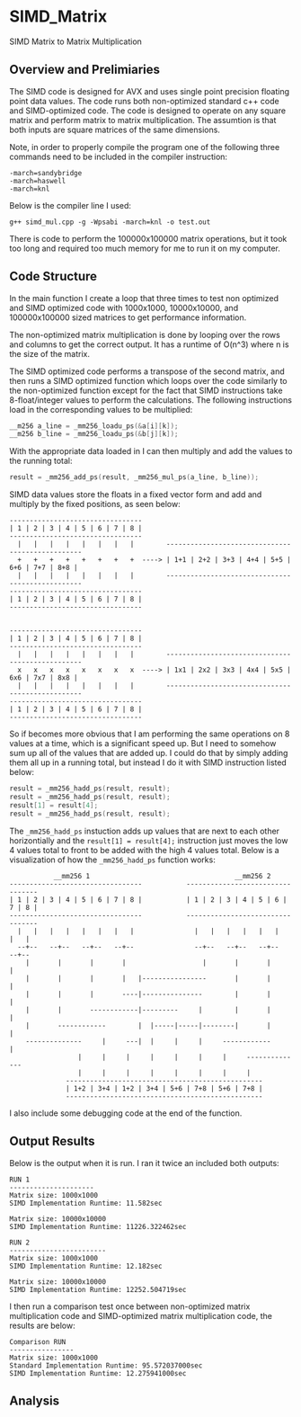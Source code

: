# SIMD_Matrix
SIMD Matrix to Matrix Multiplication

## Overview and Prelimiaries

The SIMD code is designed for AVX and uses single point precision
floating point data values. The code runs both non-optimized
standard c++ code and SIMD-optimized code. The code is designed
to operate on any square matrix and perform matrix to matrix
multiplication. The assumtion is that both inputs are square
matrices of the same dimensions.

Note, in order to properly compile the program one of the 
following three commands need to be included in the compiler
instruction:

```
-march=sandybridge
-march=haswell
-march=knl
```

Below is the compiler line I used:

```
g++ simd_mul.cpp -g -Wpsabi -march=knl -o test.out
```

There is code to perform the 100000x100000 matrix operations, but
it took too long and required too much memory for me to run it
on my computer.

## Code Structure

In the main function I create a loop that three times to test
non optimized and SIMD optimized code with 1000x1000, 10000x10000,
and 100000x100000 sized matrices to get performance information.

The non-optimized matrix multiplication is done by looping over 
the rows and columns to get the correct output. It has a runtime
of O(n^3) where n is the size of the matrix.

The SIMD optimized code performs a transpose of the second matrix,
and then runs a SIMD optimized function which loops over the code 
similarly to the non-optimized function except for the fact that
SIMD instructions take 8-float/integer values to perform the calculations.
The following instructions load in the corresponding values to be multiplied:

```c++
__m256 a_line = _mm256_loadu_ps(&a[i][k]);
__m256 b_line = _mm256_loadu_ps(&b[j][k]);
```

With the appropriate data loaded in I can then multiply and add the
values to the running total:

```c++
result = _mm256_add_ps(result, _mm256_mul_ps(a_line, b_line));
```

SIMD data values store the floats in a fixed vector form and
add and multiply by the fixed positions, as seen below:

```
---------------------------------
| 1 | 2 | 3 | 4 | 5 | 6 | 7 | 8 |
---------------------------------
  |   |   |   |   |   |   |   |        -------------------------------------------------
  +   +   +   +   +   +   +   +  ----> | 1+1 | 2+2 | 3+3 | 4+4 | 5+5 | 6+6 | 7+7 | 8+8 |
  |   |   |   |   |   |   |   |        -------------------------------------------------
---------------------------------
| 1 | 2 | 3 | 4 | 5 | 6 | 7 | 8 |
---------------------------------


---------------------------------
| 1 | 2 | 3 | 4 | 5 | 6 | 7 | 8 |
---------------------------------
  |   |   |   |   |   |   |   |        -------------------------------------------------
  x   x   x   x   x   x   x   x  ----> | 1x1 | 2x2 | 3x3 | 4x4 | 5x5 | 6x6 | 7x7 | 8x8 |
  |   |   |   |   |   |   |   |        -------------------------------------------------
---------------------------------
| 1 | 2 | 3 | 4 | 5 | 6 | 7 | 8 |
---------------------------------
```

So if becomes more obvious that I am performing the same operations
on 8 values at a time, which is a significant speed up. But I need
to somehow sum up all of the values that are added up. I could do that 
by simply adding them all up in a running total, but instead I do it
with SIMD instruction listed below:

```c++
result = _mm256_hadd_ps(result, result);
result = _mm256_hadd_ps(result, result);
result[1] = result[4];
result = _mm256_hadd_ps(result, result);
```

The `_mm256_hadd_ps` instuction adds up values that are next to each other
horizontially and the `result[1] = result[4];` instruction just moves the
low 4 values total to front to be added with the high 4 values total.
Below is a visualization of how the `_mm256_hadd_ps` function works:

```
           __mm256 1                                    __mm256 2
---------------------------------           ---------------------------------
| 1 | 2 | 3 | 4 | 5 | 6 | 7 | 8 |           | 1 | 2 | 3 | 4 | 5 | 6 | 7 | 8 |  
---------------------------------           ---------------------------------
  |   |   |   |   |   |   |   |               |   |   |   |   |   |   |   |
  --+--   --+--   --+--   --+--               --+--   --+--   --+--   --+--
    |       |       |       |                   |       |       |       |
    |       |       |       |   |----------------       |       |       |
    |       |       |       ----|---------------        |       |       |
    |       |       ------------|---------     |        |       |       |
    |       ------------        |  |-----|-----|--------|       |       |
    --------------     |     ---|  |     |     |     ------------       |
                 |     |     |     |     |     |     |     --------------
                 |     |     |     |     |     |     |     |
              -------------------------------------------------      
              | 1+2 | 3+4 | 1+2 | 3+4 | 5+6 | 7+8 | 5+6 | 7+8 |
              -------------------------------------------------
```

I also include some debugging code at the end of the function. 

## Output Results

Below is the output when it is run. I ran it twice an included both outputs:

```
RUN 1
---------------------
Matrix size: 1000x1000
SIMD Implementation Runtime: 11.582sec

Matrix size: 10000x10000
SIMD Implementation Runtime: 11226.322462sec

RUN 2
------------------------
Matrix size: 1000x1000
SIMD Implementation Runtime: 12.182sec

Matrix size: 10000x10000
SIMD Implementation Runtime: 12252.504719sec
```

I then run a comparison test once between non-optimized matrix
multiplication code and SIMD-optimized matrix multiplication code,
the results are below:

```
Comparison RUN
----------------
Matrix size: 1000x1000
Standard Implementation Runtime: 95.572037000sec
SIMD Implementation Runtime: 12.275941000sec
```

## Analysis
